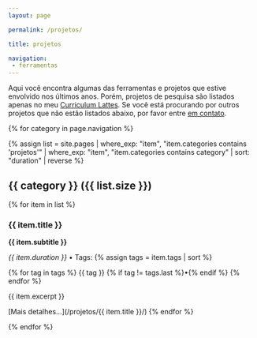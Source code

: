 ```yaml
---
layout: page

permalink: /projetos/

title: projetos

navigation:
 - ferramentas
---
```


Aqui você encontra algumas das ferramentas e projetos que estive envolvido nos últimos anos. Porém, projetos de pesquisa são listados apenas no meu [Curriculum Lattes](http://lattes.cnpq.br/0799632818632295). Se você está procurando por outros projetos que não estão listados abaixo, por favor entre [em contato](/#contato). 

{% for category in page.navigation %}
 
{% assign list = site.pages 
  | where_exp: "item", "item.categories contains 'projetos'"
  | where_exp: "item", "item.categories contains category"
  | sort: "duration" | reverse %}

<h2 id="{{ category }}">{{ category }} ({{ list.size }})</h2>

{% for item in list %}
<h3 id="{{ item.title }}">{{ item.title }}</h3>

<p><strong>{{ item.subtitle }}</strong></p>

<p>
  <i class="far fa-calendar-alt"></i> <em>{{ item.duration }}</em> • <i class="fas fa-tags"></i> Tags:
  {% assign tags = item.tags | sort %}

  {% for tag in tags %}
    <a>{{ tag }}</a> {% if tag != tags.last %}•{% endif %}
  {% endfor %}
</p>

<p>{{ item.excerpt }}</p>

<i class="fas fa-link"></i>  [Mais detalhes…](/projetos/{{ item.title }}/)
{% endfor %}

{% endfor %}
